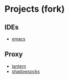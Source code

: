 Projects (fork)
=======================================


## IDEs

- [emacs](https://github.com/KellyChan/emacs)


## Proxy

- [lantern](https://github.com/KellyChan/lantern)
- [shadowsocks](https://github.com/KellyChan/shadowsocks)

